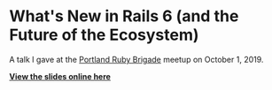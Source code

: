 # What's New in Rails 6 (and the Future of the Ecosystem) 

A talk I gave at the [Portland Ruby Brigade](https://pdxruby.org) meetup on October 1, 2019.

**[View the slides online here](https://rails6.whitefusion.design)**
